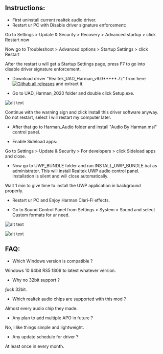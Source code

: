 ## Instructions:
- First uninstall current realtek audio driver.
- Restart ur PC with Disable driver signature enforcement:

Go to Settings > Update & Security > Recovery > Advanced startup > click Restart now

Now go to Troubleshoot > Advanced options > Startup Settings > click Restart

After the restart u will get a Startup Settings page, press F7 to go into disable driver signature enforcement.

- Download driver "Realtek_UAD_Harman_v6.0*****.7z" from here [![Github all releases](https://img.shields.io/github/downloads/shibajee/realtek-uad-harman-mod/total.svg)](https://github.com/shibajee/realtek-uad-harman-mod/releases/) and extract it.

- Go to UAD_Harman_2020 folder and double click Setup.exe.

![alt text](https://i.postimg.cc/9QDrtMSq/Untitled-2.png)

Continue with the warning sign and click Install this driver software anyway. Do not restart, select I will restart my computer later.

- After that go to Harman_Audio folder and install "Audio By Harman.msi" control panel.

- Enable Sideload apps:

Go to Settings > Update & Security > For developers > click Sideload apps and close.

- Now go to UWP_BUNDLE folder and run INSTALL_UWP_BUNDLE.bat as administrator. This will install Realtek UWP audio control panel. Installation is silent and will close automatically.

Wait 1 min to give time to install the UWP application in background properly.

- Restart ur PC and Enjoy Harman Clari-Fi effects.

- Go to Sound Control Panel from Settings > System > Sound and select Custom formats for ur need.

![alt text](https://i.postimg.cc/MTq59k0h/harman2.png)



![alt text](https://i.postimg.cc/GpDrkfb0/harman1.png)


## FAQ:

- Which Windows version is compatible ?

Windows 10 64bit RS5 1809 to latest whatever version.

- Why no 32bit support ?

ƒuck 32bit.

- Which realtek audio chips are supported with this mod ?

Almost every audio chip they made.

- Any plan to add multiple APO in future ?

No, I like things simple and lightweight.

- Any update schedule for driver ?

At least once in every month.
